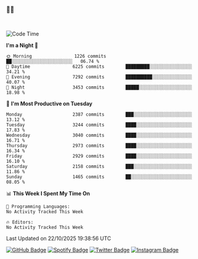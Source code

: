 ### 🤙🍺

<!-- <a href="https://github-readme-stats.vercel.app/api?username=hzak2xx&count_private=true&show_icons=true&theme=dracula">
  <img align="center" src="https://github-readme-stats.vercel.app/api?username=hzak2xx&count_private=true&show_icons=true&theme=dracula" />
</a>
</br> -->
</br>

<!--START_SECTION:waka-->
![Code Time](http://img.shields.io/badge/Code%20Time-4%2C209%20hrs%2040%20mins-blue)

**I'm a Night 🦉** 

```text
🌞 Morning                1226 commits        ██░░░░░░░░░░░░░░░░░░░░░░░   06.74 % 
🌆 Daytime                6225 commits        █████████░░░░░░░░░░░░░░░░   34.21 % 
🌃 Evening                7292 commits        ██████████░░░░░░░░░░░░░░░   40.07 % 
🌙 Night                  3453 commits        █████░░░░░░░░░░░░░░░░░░░░   18.98 % 
```
📅 **I'm Most Productive on Tuesday** 

```text
Monday                   2387 commits        ███░░░░░░░░░░░░░░░░░░░░░░   13.12 % 
Tuesday                  3244 commits        ████░░░░░░░░░░░░░░░░░░░░░   17.83 % 
Wednesday                3040 commits        ████░░░░░░░░░░░░░░░░░░░░░   16.71 % 
Thursday                 2973 commits        ████░░░░░░░░░░░░░░░░░░░░░   16.34 % 
Friday                   2929 commits        ████░░░░░░░░░░░░░░░░░░░░░   16.10 % 
Saturday                 2158 commits        ███░░░░░░░░░░░░░░░░░░░░░░   11.86 % 
Sunday                   1465 commits        ██░░░░░░░░░░░░░░░░░░░░░░░   08.05 % 
```


📊 **This Week I Spent My Time On** 

```text
💬 Programming Languages: 
No Activity Tracked This Week

🔥 Editors: 
No Activity Tracked This Week
```


 Last Updated on 22/10/2025 19:38:56 UTC
<!--END_SECTION:waka-->

[![GitHub Badge](https://img.shields.io/badge/GitHub-100000?style=for-the-badge&logo=github&logoColor=white)](https://github.com/hzak2xx)
[![Spotify Badge](https://img.shields.io/badge/Spotify-1ED760?&style=for-the-badge&logo=spotify&logoColor=white)](https://open.spotify.com/user/uf90s6sbbh75a1mt44clkhkvf)
[![Twitter Badge](https://img.shields.io/badge/Twitter-1DA1F2?style=for-the-badge&logo=twitter&logoColor=white)](https://twitter.com/hzak2xx)
[![Instagram Badge](https://img.shields.io/badge/Instagram-E4405F?style=for-the-badge&logo=instagram&logoColor=white)](https://www.instagram.com/hzak2xx/)
